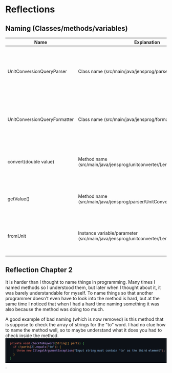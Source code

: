 # Reflections

## Naming (Classes/methods/variables)

| Name                       | Explanation                                                                                                                                                                                                                                                                         | Reflection and rules Clean Code |
| -------------------------- | ----------------------------------------------------------------------------------------------------------------------------------------------------------------------------------------------------------------------------------------------------------------------------------- | -------------------------------- |
| UnitConversionQueryParser  | Class name (src/main/java/jensprog/parser)  |    **Class name**: The class name fulfills the book’s "rule" of a noun phrase or a noun. It describes what it parses and what the class is. **Use Pronounceable names**: You can say it easily, but it’s quite long so maybe you could remove the "Query" part of the class name.                              |
| UnitConversionQueryFormatter | Class name (src/main/java/jensprog/formatter)                              |   **Avoid Mental Mapping**: I believe that I could use more clarity in the naming of this class. The purpose of the class is to format and display the conversion between two units. A change to "UnitConversionDisplayFormatter" might be better.                                     |
| convert(double value)      | Method name (src/main/java/jensprog/unitconverter/LengthConverter.java)                         |     **Method names**: The naming is short, but it says what it does. I could be more explicit and create methods for each conversion e.g., "convertMeterToCentimeter" but when using the convert method I believe it shows its action.                                |
| getValue()                 |    Method name (src/main/java/jensprog/parser/UnitConversionQueryParser.java)                                                                                                      |           **Pick One Word per Concept**: The usage of "get" is used across the module. I don’t use "fetch", "retrieve", etc. for different "getter" methods, they use only one word.                           |
| fromUnit                   | Instance variable/parameter (src/main/java/jensprog/unitconverter/LengthConverter.java)                                                        |     **Use Intention-Revealing Names**: The instance variable/parameter could be better in my opinion if I changed it to "fromSourceUnit". I decided to stick to this naming instead because I think it’s clear enough.   |

## Reflection Chapter 2

It is harder than I thought to name things in programming. Many times I named methods so I understood them, but later when I thought about it, it was barely understandable for myself. To name things so that another programmer doesn't even have to look into the method is hard, but at the same time I noticed that when I had a hard time naming something it was also because the method was doing too much.

A good example of bad naming (which is now removed) is this method that is suppose to check the array of strings for the "to" word. I had no clue how to name the method well, so to maybe understand what it does you had to check inside the method. ![Bad naming example](images/checkToKeyword.png).
